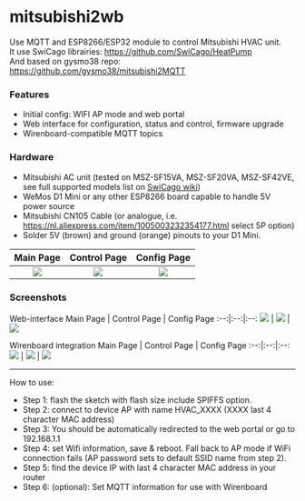 # mitsubishi2wb
Use MQTT and ESP8266/ESP32 module to control Mitsubishi HVAC unit.
<br>It use SwiCago librairies: https://github.com/SwiCago/HeatPump
<br>And based on gysmo38 repo: https://github.com/gysmo38/mitsubishi2MQTT

### Features
 - Initial config:  WIFI AP mode and web portal
 - Web interface for configuration, status and control, firmware upgrade
 - Wirenboard-compatible MQTT topics

### Hardware
 - Mitsubishi AC unit (tested on MSZ-SF15VA, MSZ-SF20VA, MSZ-SF42VE, see full supported models list on [SwiCago wiki](https://github.com/SwiCago/HeatPump/wiki/Supported-models))
 - WeMos D1 Mini or any other ESP8266 board capable to handle 5V power source
 - Mitsubishi CN105 Cable (or analogue, i.e. https://nl.aliexpress.com/item/1005003232354177.html select 5P option)
 - Solder 5V (brown) and ground (orange) pinouts to your D1 Mini.

Main Page | Control Page | Config Page
:--:|:--:|:--:
![](https://github.com/mavlyutov/mitsubishi2wb/blob/master/images/Wemos_D1_Solder1.jpg)  |  ![](https://github.com/mavlyutov/mitsubishi2wb/blob/master/images/Wemos_D1_Solder2.jpg)  |  ![](https://github.com/mavlyutov/mitsubishi2wb/blob/master/images/wemosd1-hires.jpg)

### Screenshots

Web-interface
Main Page | Control Page | Config Page
:--:|:--:|:--:
![](https://github.com/mavlyutov/mitsubishi2wb/blob/master/images/main_page.png)  |  ![](https://github.com/mavlyutov/mitsubishi2wb/blob/master/images/control_page.png) | ![](https://github.com/mavlyutov/mitsubishi2wb/blob/master/images/config_page.png)

Wirenboard integration
Main Page | Control Page | Config Page
:--:|:--:|:--:
![](https://github.com/mavlyutov/mitsubishi2wb/blob/master/images/main_page.png)  |  ![](https://github.com/mavlyutov/mitsubishi2wb/blob/master/images/control_page.png) | ![](https://github.com/mavlyutov/mitsubishi2wb/blob/master/images/config_page.png)


***
How to use:
 - Step 1: flash the sketch with flash size include SPIFFS option.
 - Step 2: connect to device AP with name HVAC_XXXX (XXXX last 4 character MAC address)
 - Step 3: You should be automatically redirected to the web portal or go to 192.168.1.1
 - Step 4: set Wifi information, save & reboot. Fall back to AP mode if WiFi connection fails (AP password sets to default SSID name from step 2).
 - Step 5: find the device IP with last 4 character MAC address in your router
 - Step 6: (optional): Set MQTT information for use with Wirenboard
